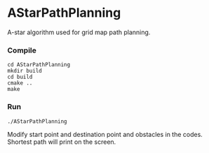 # AStarPathPlanning
A-star algorithm used for grid map path planning.

### Compile
```
cd AStarPathPlanning
mkdir build
cd build
cmake ..
make
```

### Run
```
./AStarPathPlanning
```

Modify start point and destination point and obstacles in the codes. Shortest path will print on the screen.
